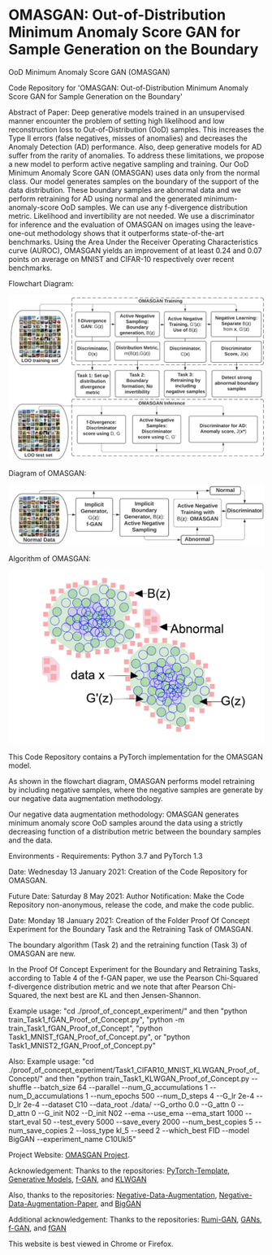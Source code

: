 # OMASGAN: Out-of-Distribution Minimum Anomaly Score GAN for Sample Generation on the Boundary
OoD Minimum Anomaly Score GAN (OMASGAN)

Code Repository for 'OMASGAN: Out-of-Distribution Minimum Anomaly Score GAN for Sample Generation on the Boundary'

Abstract of Paper:
Deep generative models trained in an unsupervised manner encounter the problem of setting high likelihood and low reconstruction loss to Out-of-Distribution (OoD) samples. This increases the Type II errors (false negatives, misses of anomalies) and decreases the Anomaly Detection (AD) performance. Also, deep generative models for AD suffer from the rarity of anomalies. To address these limitations, we propose a new model to perform active negative sampling and training. Our OoD Minimum Anomaly Score GAN (OMASGAN) uses data only from the normal class. Our model generates samples on the boundary of the support of the data distribution. These boundary samples are abnormal data and we perform retraining for AD using normal and the generated minimum-anomaly-score OoD samples. We can use any f-divergence distribution metric. Likelihood and invertibility are not needed. We use a discriminator for inference and the evaluation of OMASGAN on images using the leave-one-out methodology shows that it outperforms state-of-the-art benchmarks. Using the Area Under the Receiver Operating Characteristics curve (AUROC), OMASGAN yields an improvement of at least 0.24 and 0.07 points on average on MNIST and CIFAR-10 respectively over recent benchmarks.

Flowchart Diagram:

![plot](./images/FlowchartOMASGAN.png)

Diagram of OMASGAN:

![plot](./images/Flowchart_OMASGAN.png)

Algorithm of OMASGAN:

![plot](./images/Illustration_OMASGAN.png)

This Code Repository contains a PyTorch implementation for the OMASGAN model.

As shown in the flowchart diagram, OMASGAN performs model retraining by including negative samples, where the negative samples are generate by our negative data augmentation methodology.

Our negative data augmentation methodology: OMASGAN generates minimum anomaly score OoD samples around the data using a strictly decreasing function of a distribution metric between the boundary samples and the data.

Environments - Requirements: Python 3.7 and PyTorch 1.3

Date: Wednesday 13 January 2021: Creation of the Code Repository for OMASGAN.

Future Date: Saturday 8 May 2021: Author Notification: Make the Code Repository non-anonymous, release the code, and make the code public.

Date: Monday 18 January 2021: Creation of the Folder Proof Of Concept Experiment for the Boundary Task and the Retraining Task of OMASGAN.

The boundary algorithm (Task 2) and the retraining function (Task 3) of OMASGAN are new.

In the Proof Of Concept Experiment for the Boundary and Retraining Tasks, according to Table 4 of the f-GAN paper, we use the Pearson Chi-Squared f-divergence distribution metric and we note that after Pearson Chi-Squared, the next best are KL and then Jensen-Shannon.

Example usage: "cd ./proof_of_concept_experiment/" and then "python train_Task1_fGAN_Proof_of_Concept.py", "python -m train_Task1_fGAN_Proof_of_Concept", "python Task1_MNIST_fGAN_Proof_of_Concept.py", or "python Task1_MNIST2_fGAN_Proof_of_Concept.py"

Also: Example usage: "cd ./proof_of_concept_experiment/Task1_CIFAR10_MNIST_KLWGAN_Proof_of_Concept/" and then "python train_Task1_KLWGAN_Proof_of_Concept.py --shuffle --batch_size 64 --parallel --num_G_accumulations 1 --num_D_accumulations 1 --num_epochs 500 --num_D_steps 4 --G_lr 2e-4 --D_lr 2e-4 --dataset C10 --data_root ./data/ --G_ortho 0.0 --G_attn 0 --D_attn 0 --G_init N02 --D_init N02 --ema --use_ema --ema_start 1000 --start_eval 50 --test_every 5000 --save_every 2000 --num_best_copies 5 --num_save_copies 2 --loss_type kl_5 --seed 2 --which_best FID --model BigGAN --experiment_name C10Ukl5"

Project Website: [OMASGAN Project](https://anonymous.4open.science/r/2c122800-a538-4357-b452-a8d0e9a92bee/).

Acknowledgement: Thanks to the repositories: [PyTorch-Template](https://github.com/victoresque/pytorch-template "PyTorch Template"), [Generative Models](https://github.com/shayneobrien/generative-models/blob/master/src/f_gan.py), [f-GAN](https://github.com/nowozin/mlss2018-madrid-gan), and [KLWGAN](https://github.com/ermongroup/f-wgan/tree/master/image_generation)

Also, thanks to the repositories: [Negative-Data-Augmentation](https://anonymous.4open.science/r/99219ca9-ff6a-49e5-a525-c954080de8a7/), [Negative-Data-Augmentation-Paper](https://openreview.net/forum?id=Ovp8dvB8IBH), and [BigGAN](https://github.com/ajbrock/BigGAN-PyTorch)

Additional acknowledgement: Thanks to the repositories: [Rumi-GAN](https://github.com/DarthSid95/RumiGANs), [GANs](https://github.com/shayneobrien/generative-models), [f-GAN](https://github.com/nowozin/mlss2018-madrid-gan/blob/master/GAN%20-%20CIFAR.ipynb), and [fGAN](https://github.com/wiseodd/generative-models/blob/master/GAN/f_gan/f_gan_pytorch.py)

This website is best viewed in Chrome or Firefox.
